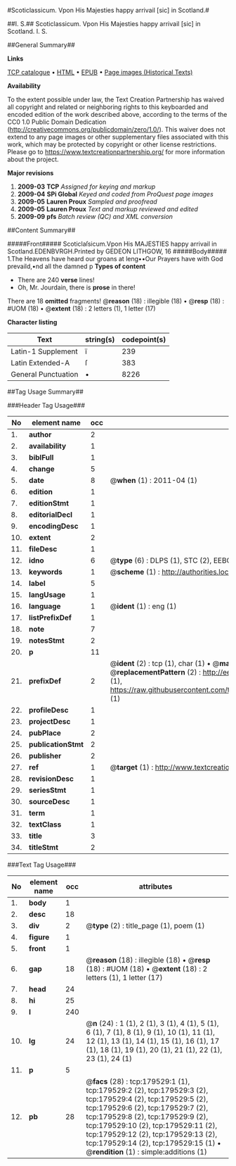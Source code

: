 #Scoticlassicum. Vpon His Majesties happy arrivail [sic] in Scotland.#

##I. S.##
Scoticlassicum. Vpon His Majesties happy arrivail [sic] in Scotland.
I. S.

##General Summary##

**Links**

[TCP catalogue](http://www.ota.ox.ac.uk/tcp/)  • 
[HTML](http://tei.it.ox.ac.uk/tcp/Texts-HTML/free/B05/B05912.html)  • 
[EPUB](http://tei.it.ox.ac.uk/tcp/Texts-EPUB/free/B05/B05912.epub) • 
[Page images (Historical Texts)](https://historicaltexts.jisc.ac.uk/eebo-52612223e)

**Availability**

To the extent possible under law, the Text Creation Partnership has waived all copyright and related or neighboring rights to this keyboarded and encoded edition of the work described above, according to the terms of the CC0 1.0 Public Domain Dedication (http://creativecommons.org/publicdomain/zero/1.0/). This waiver does not extend to any page images or other supplementary files associated with this work, which may be protected by copyright or other license restrictions. Please go to https://www.textcreationpartnership.org/ for more information about the project.

**Major revisions**

1. __2009-03__ __TCP__ *Assigned for keying and markup*
1. __2009-04__ __SPi Global__ *Keyed and coded from ProQuest page images*
1. __2009-05__ __Lauren Proux__ *Sampled and proofread*
1. __2009-05__ __Lauren Proux__ *Text and markup reviewed and edited*
1. __2009-09__ __pfs__ *Batch review (QC) and XML conversion*

##Content Summary##

#####Front#####
Scoticlaſsicum.Vpon His MAJESTIES happy arrivail in Scotland.EDENBVRGH.Printed by GEDEON LITHGOW, 16
#####Body#####
1.The Heavens have heard our groans at leng••Our Prayers have with God prevaild,•nd all the damned p
**Types of content**

  * There are 240 **verse** lines!
  * Oh, Mr. Jourdain, there is **prose** in there!

There are 18 **omitted** fragments! 
 @__reason__ (18) : illegible (18)  •  @__resp__ (18) : #UOM (18)  •  @__extent__ (18) : 2 letters (1), 1 letter (17)

**Character listing**


|Text|string(s)|codepoint(s)|
|---|---|---|
|Latin-1 Supplement|ï|239|
|Latin Extended-A|ſ|383|
|General Punctuation|•|8226|

##Tag Usage Summary##

###Header Tag Usage###

|No|element name|occ|attributes|
|---|---|---|---|
|1.|__author__|2||
|2.|__availability__|1||
|3.|__biblFull__|1||
|4.|__change__|5||
|5.|__date__|8| @__when__ (1) : 2011-04 (1)|
|6.|__edition__|1||
|7.|__editionStmt__|1||
|8.|__editorialDecl__|1||
|9.|__encodingDesc__|1||
|10.|__extent__|2||
|11.|__fileDesc__|1||
|12.|__idno__|6| @__type__ (6) : DLPS (1), STC (2), EEBO-CITATION (1), OCLC (1), VID (1)|
|13.|__keywords__|1| @__scheme__ (1) : http://authorities.loc.gov/ (1)|
|14.|__label__|5||
|15.|__langUsage__|1||
|16.|__language__|1| @__ident__ (1) : eng (1)|
|17.|__listPrefixDef__|1||
|18.|__note__|7||
|19.|__notesStmt__|2||
|20.|__p__|11||
|21.|__prefixDef__|2| @__ident__ (2) : tcp (1), char (1)  •  @__matchPattern__ (2) : ([0-9\-]+):([0-9IVX]+) (1), (.+) (1)  •  @__replacementPattern__ (2) : http://eebo.chadwyck.com/downloadtiff?vid=$1&page=$2 (1), https://raw.githubusercontent.com/textcreationpartnership/Texts/master/tcpchars.xml#$1 (1)|
|22.|__profileDesc__|1||
|23.|__projectDesc__|1||
|24.|__pubPlace__|2||
|25.|__publicationStmt__|2||
|26.|__publisher__|2||
|27.|__ref__|1| @__target__ (1) : http://www.textcreationpartnership.org/docs/. (1)|
|28.|__revisionDesc__|1||
|29.|__seriesStmt__|1||
|30.|__sourceDesc__|1||
|31.|__term__|1||
|32.|__textClass__|1||
|33.|__title__|3||
|34.|__titleStmt__|2||


###Text Tag Usage###

|No|element name|occ|attributes|
|---|---|---|---|
|1.|__body__|1||
|2.|__desc__|18||
|3.|__div__|2| @__type__ (2) : title_page (1), poem (1)|
|4.|__figure__|1||
|5.|__front__|1||
|6.|__gap__|18| @__reason__ (18) : illegible (18)  •  @__resp__ (18) : #UOM (18)  •  @__extent__ (18) : 2 letters (1), 1 letter (17)|
|7.|__head__|24||
|8.|__hi__|25||
|9.|__l__|240||
|10.|__lg__|24| @__n__ (24) : 1 (1), 2 (1), 3 (1), 4 (1), 5 (1), 6 (1), 7 (1), 8 (1), 9 (1), 10 (1), 11 (1), 12 (1), 13 (1), 14 (1), 15 (1), 16 (1), 17 (1), 18 (1), 19 (1), 20 (1), 21 (1), 22 (1), 23 (1), 24 (1)|
|11.|__p__|5||
|12.|__pb__|28| @__facs__ (28) : tcp:179529:1 (1), tcp:179529:2 (2), tcp:179529:3 (2), tcp:179529:4 (2), tcp:179529:5 (2), tcp:179529:6 (2), tcp:179529:7 (2), tcp:179529:8 (2), tcp:179529:9 (2), tcp:179529:10 (2), tcp:179529:11 (2), tcp:179529:12 (2), tcp:179529:13 (2), tcp:179529:14 (2), tcp:179529:15 (1)  •  @__rendition__ (1) : simple:additions (1)|
